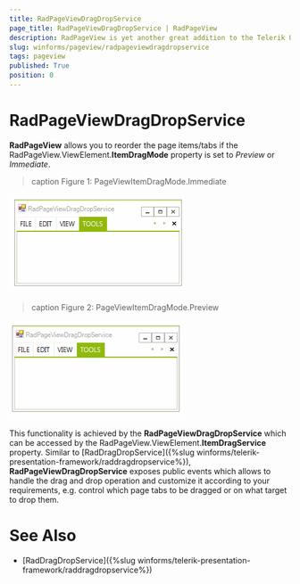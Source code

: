 ```yaml
---
title: RadPageViewDragDropService
page_title: RadPageViewDragDropService | RadPageView
description: RadPageView is yet another great addition to the Telerik UI for for WinForms suite. As the name implies, this control layouts pages of subcontrols in different views.
slug: winforms/pageview/radpageviewdragdropservice
tags: pageview
published: True
position: 0 
---
```


# RadPageViewDragDropService

**RadPageView** allows you to reorder the page items/tabs if the RadPageView.ViewElement.**ItemDragMode** property is set to *Preview* or *Immediate*.

>caption Figure 1: PageViewItemDragMode.Immediate

![radpageviewdragdropservice 001](images/radpageviewdragdropservice001.gif)

>caption Figure 2: PageViewItemDragMode.Preview

![radpageviewdragdropservice 002](images/radpageviewdragdropservice002.gif)

This functionality is achieved by the **RadPageViewDragDropService** which can be accessed by the RadPageView.ViewElement.**ItemDragService** property. Similar to [RadDragDropService]({%slug winforms/telerik-presentation-framework/raddragdropservice%}), **RadPageViewDragDropService** exposes public events which allows to handle the drag and drop operation and customize it according to your requirements, e.g. control which page tabs to be dragged or on what target to drop them.  

# See Also

* [RadDragDropService]({%slug winforms/telerik-presentation-framework/raddragdropservice%})	


